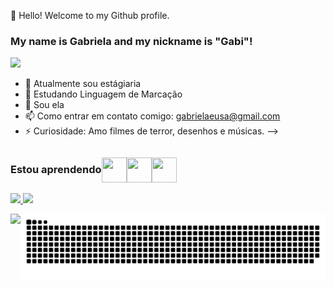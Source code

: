 
👋 Hello! Welcome to my Github profile.
### My name is Gabriela and my nickname is "Gabi"!

<p align="lift">
  <a align="center" href="https://github.com/DenverCoder1/readme-typing-svg"><img src="https://readme-typing-svg.herokuapp.com?&font=IBM+Plex+Sans&color=F72EE2&size=25&lines=Bem+-+vindo+a+minha+página" /></a>
</p>

- 🔭 Atualmente sou estágiaria
- 🌱 Estudando Linguagem de Marcação 
- 👯 Sou ela
- 📫 Como entrar em contato comigo: gabrielaeusa@gmail.com
- ⚡ Curiosidade: Amo filmes de terror, desenhos e músicas.
-->

<div style="display:flex; " align="center">
  
### Estou aprendendo

<img src="https://cdn.jsdelivr.net/gh/devicons/devicon/icons/html5/html5-original-wordmark.svg"  width="40" height="40"/><img src= "https://cdn.jsdelivr.net/gh/devicons/devicon/icons/css3/css3-original-wordmark.svg"  width="40" height="40"/><img src="https://cdn.jsdelivr.net/gh/devicons/devicon/icons/javascript/javascript-original.svg" width="40" height="40"/>
  </div>

<div style="display:flex; " align="center">
<a href="https://github.com/gabieusa">
<img height="180em" src="https://github-readme-stats.vercel.app/api/top-langs/?username=gabieusa&layout=compact&langs_count=7&theme=dracula"/>
<img height="180em" src="https://github-readme-stats.vercel.app/api?username=gabieusa&show_icons=true&theme=dracula&include_all_commits=true&count_private=true"/>
</div>
  
  <div style="display:flex; " align="center">

  <a href="https://www.linkedin.com/in/gabrielafcustodio/" target="_blank"><img src="https://img.shields.io/badge/-LinkedIn-%230077B5?style=for-the-badge&logo=linkedin&logoColor=white" target="_blank"></a> 
 
  ![Snake animation](https://raw.githubusercontent.com/Platane/snk/output/github-contribution-grid-snake.svg)
 
</div>
  

